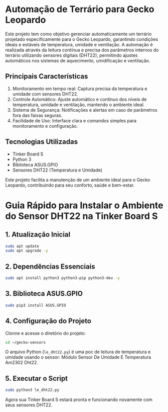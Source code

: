 # Automação de Terrário para Gecko Leopardo

Este projeto tem como objetivo gerenciar automaticamente um terrário projetado especificamente para o Gecko Leopardo, garantindo condições ideais e estáveis de temperatura, umidade e ventilação. A automação é realizada através da leitura contínua e precisa dos parâmetros internos do terrário utilizando sensores digitais (DHT22), permitindo ajustes automáticos nos sistemas de aquecimento, umidificação e ventilação.

## Principais Características

1. Monitoramento em tempo real: Captura precisa da temperatura e umidade com sensores DHT22.
2. Controle Automático: Ajuste automático e contínuo dos níveis de temperatura, umidade e ventilação, mantendo o ambiente ideal.
3. Sistema de Segurança: Notificações e alertas em caso de parâmetros fora das faixas seguras.
4. Facilidade de Uso: Interface clara e comandos simples para monitoramento e configuração.

## Tecnologias Utilizadas

- Tinker Board S
- Python 3
- Biblioteca ASUS.GPIO
- Sensores DHT22 (Temperatura e Umidade)

Este projeto facilita a manutenção de um ambiente ideal para o Gecko Leopardo, contribuindo para seu conforto, saúde e bem-estar.

# Guia Rápido para Instalar o Ambiente do Sensor DHT22 na Tinker Board S

## 1. Atualização Inicial

```bash
sudo apt update
sudo apt upgrade -y
```

## 2. Dependências Essenciais

```bash
sudo apt install python3 python3-pip python3-dev -y
```

## 3. Biblioteca ASUS.GPIO

```bash
sudo pip3 install ASUS.GPIO
```

## 4. Configuração do Projeto

Clonne e acesse o diretório do projeto:

```bash
cd ~/gecko-sensors
```

O arquivo Python (`le_dht22.py`) é uma poc de leitura de temperatura e umidade usando o sensor: Módulo Sensor De Umidade E Temperatura Am2302 Dht22.


## 5. Executar o Script

```bash
sudo python3 le_dht22.py
```

Agora sua Tinker Board S estará pronta e funcionando novamente com seus sensores DHT22.
